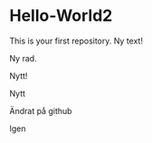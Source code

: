 # Hello-World2
This is your first repository. Ny text!

Ny rad.

Nytt!

Nytt

Ändrat på github

Igen
